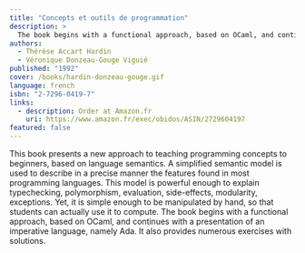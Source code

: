 ```yaml
---
title: "Concepts et outils de programmation"
description: >
  The book begins with a functional approach, based on OCaml, and continues with a presentation of an imperative language, namely Ada. It also provides numerous exercises with solutions.
authors:
  - Thérèse Accart Hardin
  - Véronique Donzeau-Gouge Viguié
published: "1992"
cover: /books/hardin-donzeau-gouge.gif
language: french
isbn: "2-7296-0419-7"
links:
  - description: Order at Amazon.fr
    uri: https://www.amazon.fr/exec/obidos/ASIN/2729604197
featured: false
---
```


This book presents a new approach to teaching programming concepts to
beginners, based on language semantics. A simplified semantic model is
used to describe in a precise manner the features found in most
programming languages. This model is powerful enough to explain
typechecking, polymorphism, evaluation, side-effects, modularity,
exceptions. Yet, it is simple enough to be manipulated by hand, so that
students can actually use it to compute. The book begins with a
functional approach, based on OCaml, and continues with a presentation
of an imperative language, namely Ada. It also provides numerous
exercises with solutions.
